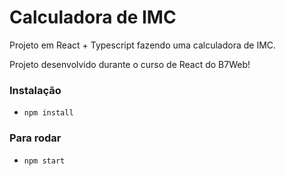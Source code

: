 #  Calculadora de IMC

Projeto em React + Typescript fazendo uma calculadora de IMC.

Projeto desenvolvido durante o curso de React do B7Web!

### Instalação
- `npm install`

### Para rodar
- `npm start`